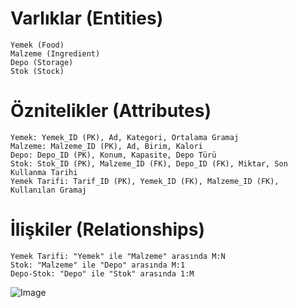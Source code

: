 # Varlıklar (Entities)

    Yemek (Food)
    Malzeme (Ingredient)
    Depo (Storage)
    Stok (Stock)

# Öznitelikler (Attributes)

    Yemek: Yemek_ID (PK), Ad, Kategori, Ortalama Gramaj
    Malzeme: Malzeme_ID (PK), Ad, Birim, Kalori
    Depo: Depo_ID (PK), Konum, Kapasite, Depo Türü
    Stok: Stok_ID (PK), Malzeme_ID (FK), Depo_ID (FK), Miktar, Son Kullanma Tarihi
    Yemek Tarifi: Tarif_ID (PK), Yemek_ID (FK), Malzeme_ID (FK), Kullanılan Gramaj

# İlişkiler (Relationships)

    Yemek Tarifi: "Yemek" ile "Malzeme" arasında M:N
    Stok: "Malzeme" ile "Depo" arasında M:1
    Depo-Stok: "Depo" ile "Stok" arasında 1:M
![Image](https://github.com/user-attachments/assets/e86cae25-5d46-450f-9c77-cb555c41600e)
